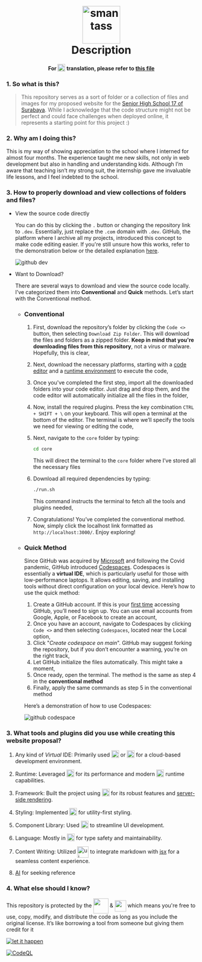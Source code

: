<h1 align="center">
  <br>
  <a href="https://maps.app.goo.gl/nXSSRhYwREe6CQks6"><img src="https://www.dbl.id/uploads/school/13178/683-SMAN_17_SURABAYA.png" alt="smantass" width="100"></a>
  <br>
  Description
</h1>

#### <div align="center">For <img src="https://www.svgrepo.com/show/405511/flag-for-flag-indonesia.svg" alt="id_flag" width="20px" style="vertical-align: text-bottom;"> translation, please refer to [this file](/core/readme.md)</div>


### 1. So what is this?

> This repository serves as a sort of folder or a collection of files and images for my proposed website for the [Senior High School 17 of Surabaya](https://maps.app.goo.gl/nXSSRhYwREe6CQks6). While I acknowledge that the code structure might not be perfect and could face challenges when deployed online, it represents a starting point for this project :)

### 2. Why am I doing this?

This is my way of showing appreciation to the school where I interned for almost four months. The experience taught me new skills, not only in web development but also in handling and understanding kids. Although I’m aware that teaching isn’t my strong suit, the internship gave me invaluable life lessons, and I feel indebted to the school.

### 3. How to properly download and view collections of folders and files?

- View the source code directly

   You can do this by clicking the `.` button or changing the repository link to `.dev`. Essentially, just replace the `.com` domain with `.dev`. GitHub, the platform where I archive all my projects, introduced this concept to make code editing easier. If you're still unsure how this works, refer to the demonstration below or the detailed explanation [here](https://github.com/github/dev).

   ![github dev](https://user-images.githubusercontent.com/856858/130119109-4769f2d7-9027-4bc4-a38c-10f297499e8f.gif)

- Want to Download?

  There are several ways to download and view the source code locally. I’ve categorized them into __Conventional__ and __Quick__ methods. Let’s start with the Conventional method.


  - ### Conventional
      1. First, download the repository’s folder by clicking the `Code <>` button, then selecting `Download Zip Folder`. This will download the files and folders as a zipped folder. __Keep in mind that you're downloading files from this repository__, not a virus or malware. Hopefully, this is clear,
      2. Next, download the necessary platforms, starting with a [code editor](https://code.visualstudio.com/) and a [runtime environment](https://nodejs.org/en) to execute the code,
      3. Once you've completed the first step, import all the downloaded folders into your code editor. Just drag and drop them, and the code editor will automatically initialize all the files in the folder,
      4. Now, install the required plugins. Press the key combination `CTRL + SHIFT + \` on your keyboard. This will open a terminal at the bottom of the editor. The terminal is where we’ll specify the tools we need for viewing or editing the code,
      5. Next, navigate to the `core` folder by typing:
         ```sh
         cd core
         ```
         This will direct the terminal to the `core` folder where I’ve stored all the necessary files

      6. Download all required dependencies by typing:
         ```sh
         ./run.sh
         ```
         This command instructs the terminal to fetch all the tools and plugins needed,

      7. Congratulations! You’ve completed the conventional method. Now, simply click the localhost link formatted as `http://localhost:3000/`. Enjoy exploring!


   - ### Quick Method

      Since GitHub was acquired by [Microsoft](https://www.nytimes.com/2018/06/04/technology/microsoft-github-cloud-computing.html) and following the Covid pandemic, GitHub introduced [Codespaces](https://github.com/features/codespaces). Codespaces is essentially a __virtual IDE__, which is particularly useful for those with low-performance laptops. It allows editing, saving, and installing tools without direct configuration on your local device. Here’s how to use the quick method:

      1. Create a GitHub account. If this is your [first time](https://docs.github.com/en/get-started/start-your-journey/creating-an-account-on-github) accessing GitHub, you’ll need to sign up. You can use email accounts from Google, Apple, or Facebook to create an account,
      2. Once you have an account, navigate to Codespaces by clicking `Code <>` and then selecting `Codespaces`, located near the Local option,
      3. Click "*Create codespace on main*". GitHub may suggest forking the repository, but if you don’t encounter a warning, you’re on the right track,
      4. Let GitHub initialize the files automatically. This might take a moment,
      5. Once ready, open the terminal. The method is the same as step 4 in the __conventional method__
      6. Finally, apply the same commands as step 5 in the conventional method
      
      Here’s a demonstration of how to use Codespaces:

      ![github codespace](https://luke.geek.nz/assets/images/OpenCodespace-7ded5b93f6b3d8f25a98c42f2503235b.gif)

### 3. What tools and plugins did you use while creating this website proposal?
   1. Any kind of *Virtual* IDE: Primarily used <a href="https://www.gitpod.io/"><img src="https://www.svgrepo.com/show/373626/gitpod.svg" alt="gitpod" width="20px" style="vertical-align: text-bottom;"></a> or <a href="https://idx.google.com/"><img src="https://cdn.brandfetch.io/idH-6nF2GH/theme/dark/logo.svg?c=1dxbfHSJFAPEGdCLU4o5B" alt="idx" width="20px" style="vertical-align: text-bottom;"></a> for a cloud-based development environment.

   2. Runtime: Leveraged <a href="https://bun.sh/"><img src="https://bun.sh/logo.svg" alt="bun" width="20px" style="vertical-align: text-bottom;"></a> for its performance and modern <a href="https://developer.mozilla.org/en-US/docs/Web/JavaScript"><img src="https://www.svgrepo.com/show/349419/javascript.svg" alt="js" width="20px" style="vertical-align: text-bottom;"></a> runtime capabilities.

   3. Framework: Built the project using <a href="https://nextjs.org/"><img src="https://www.svgrepo.com/show/354113/nextjs-icon.svg" alt="next" width="20px" style="vertical-align: text-bottom;"></a> for its robust features and [server-side rendering](https://nextjs.org/docs/pages/building-your-application/rendering/server-side-rendering).

   4. Styling: Implemented <a href="https://tailwindcss.com/"><img src="https://www.svgrepo.com/show/374118/tailwind.svg" alt="tailwind" width="20px" style="vertical-align: text-bottom;"></a> for utility-first styling.
   
   5. Component Library: Used <a href="https://ui.shadcn.com/"><img src="https://logolist.net/wp-content/uploads/2024/04/shadcn-ui.svg" alt="ui" width="20px" style="vertical-align: text-bottom;"></a> to streamline UI development.

   6. Language: Mostly in <a href="http://typescriptlang.com/"><img src="https://www.svgrepo.com/show/439022/typescript.svg" alt="ui" width="20px" style="vertical-align: text-bottom;"></a> for type safety and maintainability.

   7. Content Writing: Utilized <a href="https://mdxjs.com/"><img src="https://www.svgrepo.com/show/373768/light-mdx.svg" alt="ui" width="30px" style="vertical-align: middle;"></a> to integrate markdown with [jsx](https://react.dev/learn/writing-markup-with-jsx) for a seamless content experience.

   8. [AI](https://v0.dev/) for seeking reference

### 4. What else should I know?

This repository is protected by the <a href="/LICENSE"><img src="https://www.svgrepo.com/show/444064/legal-license-mit.svg" width="40px" style="vertical-align: middle;"></a> & <a href="/license-CC-BY-4.0"><img src="https://blog.okfn.org/files/2014/01/cc40-itshere-2751.png" width="30px" style="vertical-align: middle;"></a> which means you're free to use, copy, modify, and distribute the code as long as you include the original license. It’s like borrowing a tool from someone but giving them credit for it

[![let it happen](https://github.com/archangel-12/proposal/actions/workflows/main.yml/badge.svg?event=workflow_dispatch)](https://github.com/archangel-12/proposal/actions/workflows/main.yml)

[![CodeQL](https://github.com/archangel-12/proposal/actions/workflows/github-code-scanning/codeql/badge.svg?branch=master)](https://github.com/archangel-12/proposal/actions/workflows/github-code-scanning/codeql)